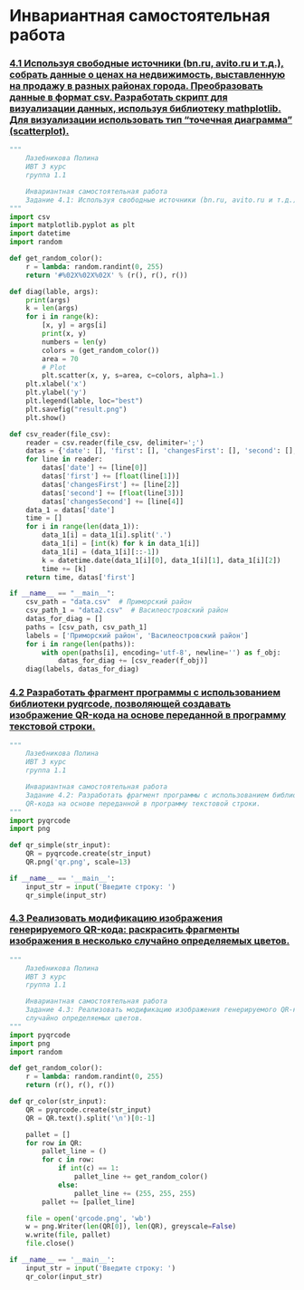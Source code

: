 # Инвариантная самостоятельная работа

### [4.1 Используя свободные источники (bn.ru, avito.ru и т.д.), собрать данные о ценах на недвижимость, выставленную на продажу в разных районах города. Преобразовать данные в формат csv. Разработать скрипт для визуализации данных, используя библиотеку mathplotlib. Для визуализации использовать тип “точечная диаграмма” (scatterplot).](https://replit.com/@PolinaLazebniko/sem5-Tema4-ISR-41#main.py)
```python
"""
    Лазебникова Полина 
    ИВТ 3 курс
    группа 1.1

    Инвариантная самостоятельная работа 
    Задание 4.1: Используя свободные источники (bn.ru, avito.ru и т.д.), собрать данные о ценах на недвижимость, выставленную на продажу в разных районах города. Преобразовать данные в формат csv. Разработать скрипт для визуализации данных, используя библиотеку mathplotlib. Для визуализации использовать тип “точечная диаграмма” (scatterplot).
"""
import csv
import matplotlib.pyplot as plt
import datetime
import random

def get_random_color():
    r = lambda: random.randint(0, 255)
    return '#%02X%02X%02X' % (r(), r(), r())

def diag(lable, args):
    print(args)
    k = len(args)
    for i in range(k):
        [x, y] = args[i]
        print(x, y)
        numbers = len(y)
        colors = (get_random_color())
        area = 70
        # Plot
        plt.scatter(x, y, s=area, c=colors, alpha=1.)
    plt.xlabel('x')
    plt.ylabel('y')
    plt.legend(lable, loc="best")
    plt.savefig("result.png")
    plt.show()

def csv_reader(file_csv):
    reader = csv.reader(file_csv, delimiter=';')
    datas = {'date': [], 'first': [], 'changesFirst': [], 'second': [], 'changesSecond': []}
    for line in reader:
        datas['date'] += [line[0]]
        datas['first'] += [float(line[1])]
        datas['changesFirst'] += [line[2]]
        datas['second'] += [float(line[3])]
        datas['changesSecond'] += [line[4]]
    data_1 = datas['date']
    time = []
    for i in range(len(data_1)):
        data_1[i] = data_1[i].split('.')
        data_1[i] = [int(k) for k in data_1[i]]
        data_1[i] = (data_1[i][::-1])
        k = datetime.date(data_1[i][0], data_1[i][1], data_1[i][2])
        time += [k]
    return time, datas['first']

if __name__ == "__main__":
    csv_path = "data.csv"  # Приморский район
    csv_path_1 = "data2.csv"  # Василеостровский район
    datas_for_diag = []
    paths = [csv_path, csv_path_1]
    labels = ['Приморский район', 'Василеостровский район']
    for i in range(len(paths)):
        with open(paths[i], encoding='utf-8', newline='') as f_obj:
            datas_for_diag += [csv_reader(f_obj)]
    diag(labels, datas_for_diag)
```
### [4.2 Разработать фрагмент программы с использованием библиотеки pyqrcode, позволяющей создавать изображение QR-кода на основе переданной в программу текстовой строки.](https://replit.com/@PolinaLazebniko/sem5-Tema4-ISR-42#main.py)
```python
"""
    Лазебникова Полина 
    ИВТ 3 курс
    группа 1.1

    Инвариантная самостоятельная работа 
    Задание 4.2: Разработать фрагмент программы с использованием библиотеки pyqrcode, позволяющей создавать изображение 
    QR-кода на основе переданной в программу текстовой строки.
"""
import pyqrcode
import png

def qr_simple(str_input):
    QR = pyqrcode.create(str_input)
    QR.png('qr.png', scale=13)

if __name__ == '__main__':
    input_str = input('Введите строку: ')
    qr_simple(input_str)
```
### [4.3 Реализовать модификацию изображения генерируемого QR-кода: раскрасить фрагменты изображения в несколько случайно определяемых цветов.](https://replit.com/@PolinaLazebniko/sem5-Tema4-ISR-43#main.py)
```python
"""
    Лазебникова Полина 
    ИВТ 3 курс
    группа 1.1

    Инвариантная самостоятельная работа 
    Задание 4.3: Реализовать модификацию изображения генерируемого QR-кода: раскрасить фрагменты изображения в несколько 
    случайно определяемых цветов.
"""
import pyqrcode
import png
import random

def get_random_color():
    r = lambda: random.randint(0, 255)
    return (r(), r(), r())

def qr_color(str_input):
    QR = pyqrcode.create(str_input)
    QR = QR.text().split('\n')[0:-1]

    pallet = []
    for row in QR:
        pallet_line = ()
        for c in row:
            if int(c) == 1:
                pallet_line += get_random_color()
            else:
                pallet_line += (255, 255, 255)
        pallet += [pallet_line]

    file = open('qrcode.png', 'wb')
    w = png.Writer(len(QR[0]), len(QR), greyscale=False)
    w.write(file, pallet)
    file.close()

if __name__ == '__main__':
    input_str = input('Введите строку: ')
    qr_color(input_str)
```
